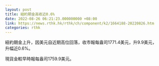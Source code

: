 ```yaml
---
layout: post
title: 紐約期金高收近0.6%
date: 2022-08-26 06:21:23.000000000 +08:00
link: https://news.rthk.hk/rthk/ch/component/k2/1664188-20220826.htm
categories: rthk
---
```


紐約期金上升，因美元自近期高位回落，收市報每盎司1771.4美元，升9.9美元，升幅近0.6%。

現貨金較早時報每盎司1759.9美元。
